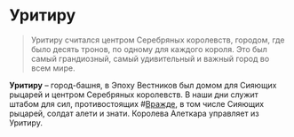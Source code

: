 # Уритиру

> Уритиру считался центром Серебряных королевств, городом, где было десять тронов, по одному для каждого короля. Это был самый грандиозный, самый удивительный и важный город во всем мире.

**Уритиру** – город-башня, в Эпоху Вестников был домом для Сияющих рыцарей и центром Серебряных королевств. В наши дни служит штабом для сил, противостоящих #[Вражде](characters/odium), в том числе Сияющих рыцарей, солдат алети и знати. Королева Алеткара управляет из Уритиру.
